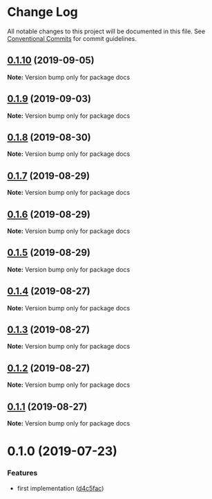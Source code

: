 # Change Log

All notable changes to this project will be documented in this file.
See [Conventional Commits](https://conventionalcommits.org) for commit guidelines.

## [0.1.10](https://github.com/reno-xjb/v-mapboxgl/compare/docs@0.1.9...docs@0.1.10) (2019-09-05)

**Note:** Version bump only for package docs





## [0.1.9](https://github.com/reno-xjb/v-mapboxgl/compare/docs@0.1.8...docs@0.1.9) (2019-09-03)

**Note:** Version bump only for package docs





## [0.1.8](https://github.com/reno-xjb/v-mapboxgl/compare/docs@0.1.7...docs@0.1.8) (2019-08-30)

**Note:** Version bump only for package docs





## [0.1.7](https://github.com/reno-xjb/v-mapboxgl/compare/docs@0.1.6...docs@0.1.7) (2019-08-29)

**Note:** Version bump only for package docs





## [0.1.6](https://github.com/reno-xjb/v-mapboxgl/compare/docs@0.1.5...docs@0.1.6) (2019-08-29)

**Note:** Version bump only for package docs





## [0.1.5](https://github.com/reno-xjb/v-mapboxgl/compare/docs@0.1.3...docs@0.1.5) (2019-08-29)

**Note:** Version bump only for package docs





## [0.1.4](https://github.com/reno-xjb/v-mapboxgl/compare/docs@0.1.3...docs@0.1.4) (2019-08-27)

**Note:** Version bump only for package docs





## [0.1.3](https://github.com/reno-xjb/v-mapboxgl/compare/docs@0.1.2...docs@0.1.3) (2019-08-27)

**Note:** Version bump only for package docs





## [0.1.2](https://github.com/reno-xjb/v-mapboxgl/compare/docs@0.1.1...docs@0.1.2) (2019-08-27)

**Note:** Version bump only for package docs





## [0.1.1](https://github.com/reno-xjb/v-mapboxgl/compare/docs@0.1.0...docs@0.1.1) (2019-08-27)

**Note:** Version bump only for package docs





# 0.1.0 (2019-07-23)


### Features

* first implementation ([d4c5fac](https://github.com/reno-xjb/v-mapboxgl/commit/d4c5fac))
